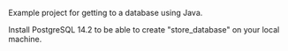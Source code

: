 Example project for getting to a database using Java.

Install PostgreSQL 14.2 to be able to create "store_database" on your local machine.